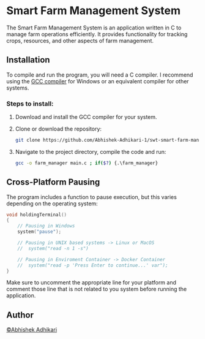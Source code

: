 # Smart Farm Management System

The Smart Farm Management System is an application written in C to manage farm operations efficiently. It provides functionality for tracking crops, resources, and other aspects of farm management.

## Installation

To compile and run the program, you will need a C compiler. I recommend using the [GCC compiler](https://www.mingw-w64.org/downloads/) for Windows or an equivalent compiler for other systems.

### Steps to install:

1. Download and install the GCC compiler for your system.
2. Clone or download the repository:

    ```bash
    git clone https://github.com/Abhishek-Adhikari-1/swt-smart-farm-management-system.git
    ```

3. Navigate to the project directory, compile the code and run:
    ```bash
    gcc -o farm_manager main.c ; if($?) {.\farm_manager}
    ```

## Cross-Platform Pausing

The program includes a function to pause execution, but this varies depending on the operating system:

```c
void holdingTerminal()
{
    // Pausing in Windows
    system("pause");

    // Pausing in UNIX based systems -> Linux or MacOS
    //  system("read -n 1 -s")

    // Pausing in Enviroment Container -> Docker Container
    //  system("read -p 'Press Enter to continue...' var");
}
```

Make sure to uncomment the appropriate line for your platform and comment those line that is not related to you system before running the application.

## Author

[©Abhishek Adhikari](https://www.abhishek-adhikari.com.np/)
